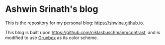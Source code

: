 # Ashwin Srinath's blog

This is the repository for my personal blog: <https://shwina.github.io>.

This blog is built upon <https://github.com/niklasbuschmann/contrast>,
and is modified to use [Gruvbox](https://github.com/morhetz/gruvbox)
as its color scheme.
